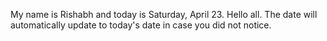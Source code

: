 My name is Rishabh and today is Saturday, April 23. Hello all. The date will automatically update to today's date in case you did not notice.
